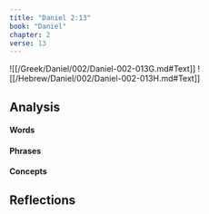 ```yaml
---
title: "Daniel 2:13"
book: "Daniel"
chapter: 2
verse: 13
---
```

![[/Greek/Daniel/002/Daniel-002-013G.md#Text]]
![[/Hebrew/Daniel/002/Daniel-002-013H.md#Text]]

## Analysis

#### Words

#### Phrases

#### Concepts

## Reflections
